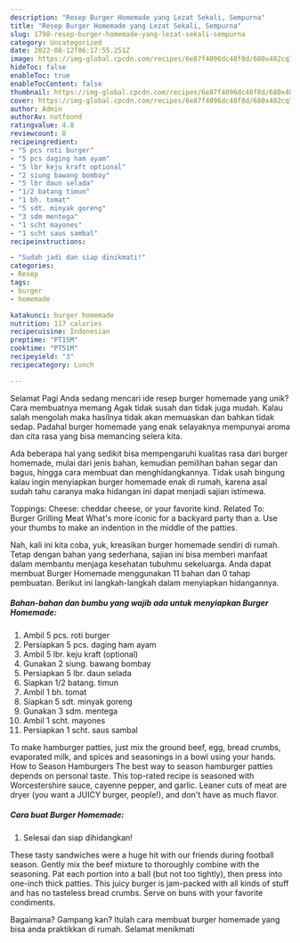 ```yaml
---
description: "Resep Burger Homemade yang Lezat Sekali, Sempurna"
title: "Resep Burger Homemade yang Lezat Sekali, Sempurna"
slug: 1798-resep-burger-homemade-yang-lezat-sekali-sempurna
category: Uncategorized
date: 2022-08-12T06:17:55.251Z
image: https://img-global.cpcdn.com/recipes/6e87f4096dc48f8d/680x482cq70/burger-homemade-foto-resep-utama.jpg
hideToc: false
enableToc: true
enableTocContent: false
thumbnail: https://img-global.cpcdn.com/recipes/6e87f4096dc48f8d/680x482cq70/burger-homemade-foto-resep-utama.jpg
cover: https://img-global.cpcdn.com/recipes/6e87f4096dc48f8d/680x482cq70/burger-homemade-foto-resep-utama.jpg
author: Admin
authorAv: notfound
ratingvalue: 4.8
reviewcount: 8
recipeingredient:
- "5 pcs roti burger"
- "5 pcs daging ham ayam"
- "5 lbr keju kraft optional"
- "2 siung bawang bombay"
- "5 lbr daun selada"
- "1/2 batang timun"
- "1 bh. tomat"
- "5 sdt. minyak goreng"
- "3 sdm mentega"
- "1 scht mayones"
- "1 scht saus sambal"
recipeinstructions:

- "Sudah jadi dan siap dinikmati!"
categories:
- Resep
tags:
- burger
- homemade

katakunci: burger homemade 
nutrition: 117 calories
recipecuisine: Indonesian
preptime: "PT15M"
cooktime: "PT51M"
recipeyield: "3"
recipecategory: Lunch

---
```



Selamat Pagi Anda sedang mencari ide resep burger homemade yang unik? Cara membuatnya memang Agak tidak susah dan tidak juga mudah. Kalau salah mengolah maka hasilnya tidak akan memuaskan dan bahkan tidak sedap. Padahal burger homemade yang enak selayaknya mempunyai aroma dan cita rasa yang bisa memancing selera kita.


Ada beberapa hal yang sedikit bisa mempengaruhi kualitas rasa dari burger homemade, mulai dari jenis bahan, kemudian pemilihan bahan segar dan bagus, hingga cara membuat dan menghidangkannya. Tidak usah bingung kalau ingin menyiapkan burger homemade enak di rumah, karena asal sudah tahu caranya maka hidangan ini dapat menjadi sajian istimewa.

Toppings: Cheese: cheddar cheese, or your favorite kind. Related To: Burger Grilling Meat What&#39;s more iconic for a backyard party than a. Use your thumbs to make an indention in the middle of the patties.


Nah, kali ini kita coba, yuk, kreasikan burger homemade sendiri di rumah. Tetap dengan bahan yang sederhana, sajian ini bisa memberi manfaat dalam membantu menjaga kesehatan tubuhmu sekeluarga. Anda dapat membuat Burger Homemade menggunakan 11 bahan dan 0 tahap pembuatan. Berikut ini langkah-langkah dalam menyiapkan hidangannya.

<!--inarticleads1-->

##### Bahan-bahan dan bumbu yang wajib ada untuk menyiapkan Burger Homemade:

1. Ambil 5 pcs. roti burger
1. Persiapkan 5 pcs. daging ham ayam
1. Ambil 5 lbr. keju kraft (optional)
1. Gunakan 2 siung. bawang bombay
1. Persiapkan 5 lbr. daun selada
1. Siapkan 1/2 batang. timun
1. Ambil 1 bh. tomat
1. Siapkan 5 sdt. minyak goreng
1. Gunakan 3 sdm. mentega
1. Ambil 1 scht. mayones
1. Persiapkan 1 scht. saus sambal


To make hamburger patties, just mix the ground beef, egg, bread crumbs, evaporated milk, and spices and seasonings in a bowl using your hands. How to Season Hamburgers The best way to season hamburger patties depends on personal taste. This top-rated recipe is seasoned with Worcestershire sauce, cayenne pepper, and garlic. Leaner cuts of meat are dryer (you want a JUICY burger, people!), and don&#39;t have as much flavor. 

<!--inarticleads2-->

##### Cara buat Burger Homemade:


1. Selesai dan siap dihidangkan!

These tasty sandwiches were a huge hit with our friends during football season. Gently mix the beef mixture to thoroughly combine with the seasoning. Pat each portion into a ball (but not too tightly), then press into one-inch thick patties. This juicy burger is jam-packed with all kinds of stuff and has no tasteless bread crumbs. Serve on buns with your favorite condiments. 

Bagaimana? Gampang kan? Itulah cara membuat burger homemade yang bisa anda praktikkan di rumah. Selamat menikmati
